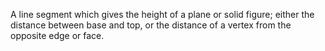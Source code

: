 A line segment which gives the height of a plane or solid figure; either
the distance between base and top, or the distance of a vertex from the
opposite edge or face.
